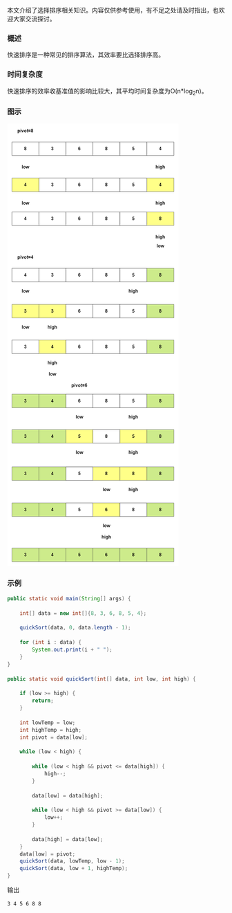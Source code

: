 本文介绍了选择排序相关知识。内容仅供参考使用，有不足之处请及时指出，也欢迎大家交流探讨。

### 概述

快速排序是一种常见的排序算法，其效率要比选择排序高。

### 时间复杂度

快速排序的效率收基准值的影响比较大，其平均时间复杂度为O(n*log<sub>2</sub>n)。

### 图示

![快速排序](./image/快速排序.png)

### 示例

``` java
public static void main(String[] args) {

    int[] data = new int[]{8, 3, 6, 8, 5, 4};

    quickSort(data, 0, data.length - 1);

    for (int i : data) {
        System.out.print(i + " ");
    }
}

public static void quickSort(int[] data, int low, int high) {

    if (low >= high) {
        return;
    }

    int lowTemp = low;
    int highTemp = high;
    int pivot = data[low];

    while (low < high) {

        while (low < high && pivot <= data[high]) {
            high--;
        }

        data[low] = data[high];

        while (low < high && pivot >= data[low]) {
            low++;
        }

        data[high] = data[low];
    }
    data[low] = pivot;
    quickSort(data, lowTemp, low - 1);
    quickSort(data, low + 1, highTemp);
}
```

输出

``` text
3 4 5 6 8 8 
```